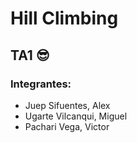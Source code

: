 # Hill Climbing
## TA1 :sunglasses:
### Integrantes:
* Juep Sifuentes, Alex
* Ugarte Vilcanqui, Miguel
* Pachari Vega, Victor
